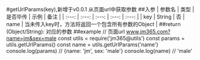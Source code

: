 #getUrlParams(key),新增于v0.0.1
从页面url中获取参数
##入参
| 参数名 | 类型 | 是否毕传 | 示例 | 备注 |
| :---: | :---: | :---: | :---: | :---: |
| key | String | 否 | name | 当未传入key时，方法将返回一个包含所有参数的Object |
##return
(Object/String): 对应的参数
##example
    // 页面url www.jm365.com?name=jm&sex=male
    const utils = require('jm365@utils')
    const params = utils.getUrlParams()
    const name = utils.getUrlParams('name')
    console.log(params) // {name: 'jm', sex: 'male'}
    console.log(name) // 'male'
